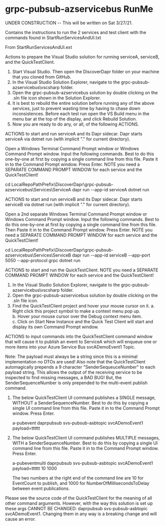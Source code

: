 # grpc-pubsub-azservicebus RunMe
UNDER CONSTRUCTION -- This will be written on Sat 3/27/21.

Contains the instructions to run the 2 services and test client with the commands found in StartRunServicesAndUI.txt


From StartRunServicesAndUI.ext

Actions to prepare the Visual Studio solution for running serviceA, serviceB, and the QuickTestClient.
1. Start Visual Studio.  Then open the DiscoverDapr folder on your machine that you cloned from GitHub.
2. In the Visual Studio Solution Explorer, navigate to the grpc-pubsub-azservicebus\vscsharp folder.
3. Open the grpc-pubsub-azservicebus solution by double clicking on the .sln file icon shown in the Solution Explorer.
4. It is best to rebuild the entire solution before running any of the above services, just to prevent wasting time
   by having to chase down inconsistences.  Before each test run open the VS Build menu in the menu bar at the
   top of the display, and click Rebuild Solution.
5. Now you are ready to do any, or all, of the following ACTIONS.




ACTIONS to start and run serviceA and its Dapr sidecar.
	Dapr starts serviceA via dotnet run (with implicit "." for current directory).

Open a Windows Terminal Command Prompt window or Windows Command Prompt window.  Input the following commands. Best to do
this one-by-one at first by copying a single command line from this file.  Paste it in to the Command Prompt window.  Press Enter.
NOTE you need a SEPARATE COMMAND PROMPT WINDOW for each service and the QuickTestClient!

cd LocalRepoPathPrefix\DiscoverDapr\grpc-pubsub-azservicebus\Services\ServiceA
dapr run --app-id serviceA dotnet run




ACTIONS to start and run serviceB and its Dapr sidecar.
	Dapr starts serviceB via dotnet run (with implicit "." for current directory).


Open a 2nd separate Windows Terminal Command Prompt window or Windows Command Prompt window.  Input the following commands. 
Best to do this one-by-one at first by copying a single command line from this file. Then Paste it in to the Command Prompt window.
Press Enter.  NOTE you need a SEPARATE COMMAND PROMPT WINDOW for each service and the QuickTestClient!

cd LocalRepoPathPrefix\DiscoverDapr\grpc-pubsub-azservicebus\Services\ServiceB
dapr run --app-id serviceB --app-port 5050 --app-protocol grpc dotnet run




ACTIONS to start and run the QuickTestClient. NOTE you need a SEPARATE COMMAND PROMPT WINDOW for each service and the QuickTestClient!

1. In the Visual Studio Solution Explorer, navigate to the grpc-pubsub-azservicebus\vscsharp folder.
2. Open the grpc-pubsub-azservicebus solution by double clicking on the .sln file icon.
3. Find the QuickTestClient project and hover your mouse cursor on it.
   a. Right click this project symbol to make a context menu pop up.  
   b. Hover your mouse cursor over the Debug context menu item.  
   c. Click on Start New Instance and the Quick Test Client will start and display its own Command Prompt window.




ACTIONS to input commands into the QuickTestClient command window that will cause it to publish an event to ServiceA which will enqueue one or more items into your Azure Service Bus svcADemoEvent1 Topic.

Note:  The payload must always be a string since this is a minimal implementation no DTOs are used! Also note that the QuickTestClient
       automagically prepends a 9 character "SenderSequeuceNumber" to each payload string.  This allows the output
	   of the receiving service to be inspected to find missing messages, a BAD BUG!  But, the SenderSequenceNumber is only
	   prepended to the multi-event publish command.

1. The below QuickTestClient UI command publishes a SINGLE message, WITHOUT a SenderSequenceNumber. Best to do
this by copying a single UI command line from this file.  Paste it in to the Command Prompt window.  Press Enter.

	a-pubevent daprpubsub svs-pubsub-asbtopic svcADemoEvent1 payload=tttttt



2. The below QuickTestClient UI command publishes MULTIPLE messages, WITH a SenderSequenceNumber. Best to do
this by copying a single UI command line from this file.  Paste it in to the Command Prompt window.  Press Enter.

	a-pubeventmulti daprpubsub svs-pubsub-asbtopic svcADemoEvent1 payload=tttttt 10 1000

	The two numbers at the right end of the command line are 10 for EventCount to publish, and
	1000 for NumberOfMillisecondsToDelay between event publications.

Please see the source code of the QuickTestClient for the meaning of all other command arguments.  However, with the
way this solution is set up these args CANNOT BE CHANGED:  daprpubsub svs-pubsub-asbtopic svcADemoEvent1.  Changing
them in any way is a breaking change and will cause an error.
